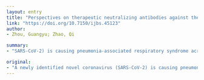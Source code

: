 ```yaml
---
layout: entry
title: "Perspectives on therapeutic neutralizing antibodies against the Novel Coronavirus SARS-CoV-2"
link: "https://doi.org/10.7150/ijbs.45123"
author:
- Zhou, Guangyu; Zhao, Qi

summary:
- "SARS-CoV-2) is causing pneumonia-associated respiratory syndrome across the world. Current efforts are focusing on development of specific antiviral drugs. NAbs will be greatly important therapeutic agents for the treatment of coronavirus disease 2019 (COVID-19) The host immune responses against the virus are discussed in this review. This review describes the benefits, challenges and considerations. The potential re-emergence of the virus in the future remains a high priority."

original:
- "A newly identified novel coronavirus (SARS-CoV-2) is causing pneumonia-associated respiratory syndrome across the world. Epidemiology, genomics, and pathogenesis of the SARS-CoV-2 show high homology with that of SARS-CoV. Current efforts are focusing on development of specific antiviral drugs. Therapeutic neutralizing antibodies (NAbs) against SARS-CoV-2 will be greatly important therapeutic agents for the treatment of coronavirus disease 2019 (COVID-19). Herein, the host immune responses against SARS-CoV discussed in this review provide implications for developing NAbs and understanding clinical interventions against SARS-CoV-2. Further, we describe the benefits, challenges and considerations of NAbs against SARS-CoV-2. Although many challenges exist, NAbs still offer a therapeutic option to control the current pandemic and the possible re-emergence of the virus in the future, and their development therefore remains a high priority."
---
```


